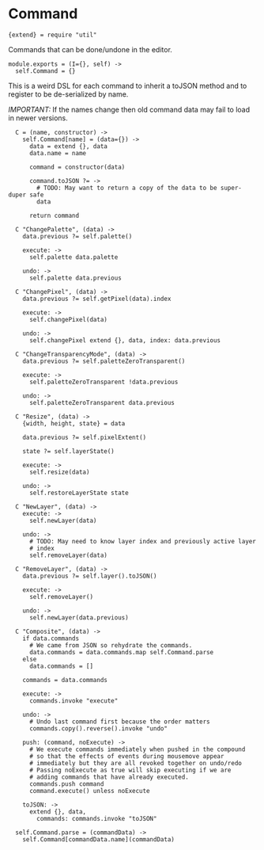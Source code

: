 Command
=======

    {extend} = require "util"

Commands that can be done/undone in the editor.

    module.exports = (I={}, self) ->
      self.Command = {}

This is a weird DSL for each command to inherit a toJSON method and to register
to be de-serialized by name.

*IMPORTANT:* If the names change then old command data may fail to load in newer
versions.

      C = (name, constructor) ->
        self.Command[name] = (data={}) ->
          data = extend {}, data
          data.name = name

          command = constructor(data)

          command.toJSON ?= ->
            # TODO: May want to return a copy of the data to be super-duper safe
            data

          return command

      C "ChangePalette", (data) ->
        data.previous ?= self.palette()

        execute: ->
          self.palette data.palette

        undo: ->
          self.palette data.previous

      C "ChangePixel", (data) ->
        data.previous ?= self.getPixel(data).index

        execute: ->
          self.changePixel(data)

        undo: ->
          self.changePixel extend {}, data, index: data.previous

      C "ChangeTransparencyMode", (data) ->
        data.previous ?= self.paletteZeroTransparent()

        execute: ->
          self.paletteZeroTransparent !data.previous

        undo: ->
          self.paletteZeroTransparent data.previous

      C "Resize", (data) ->
        {width, height, state} = data

        data.previous ?= self.pixelExtent()

        state ?= self.layerState()

        execute: ->
          self.resize(data)

        undo: ->
          self.restoreLayerState state

      C "NewLayer", (data) ->
        execute: ->
          self.newLayer(data)

        undo: ->
          # TODO: May need to know layer index and previously active layer
          # index
          self.removeLayer(data)

      C "RemoveLayer", (data) ->
        data.previous ?= self.layer().toJSON()

        execute: ->
          self.removeLayer()

        undo: ->
          self.newLayer(data.previous)

      C "Composite", (data) ->
        if data.commands
          # We came from JSON so rehydrate the commands.
          data.commands = data.commands.map self.Command.parse
        else
          data.commands = []

        commands = data.commands

        execute: ->
          commands.invoke "execute"

        undo: ->
          # Undo last command first because the order matters
          commands.copy().reverse().invoke "undo"

        push: (command, noExecute) ->
          # We execute commands immediately when pushed in the compound
          # so that the effects of events during mousemove appear
          # immediately but they are all revoked together on undo/redo
          # Passing noExecute as true will skip executing if we are
          # adding commands that have already executed.
          commands.push command
          command.execute() unless noExecute

        toJSON: ->
          extend {}, data,
            commands: commands.invoke "toJSON"

      self.Command.parse = (commandData) ->
        self.Command[commandData.name](commandData)
